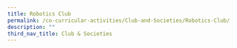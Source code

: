 ```yaml
---
title: Robotics Club
permalink: /co-curricular-activities/Club-and-Societies/Robotics-Club/
description: ""
third_nav_title: Club & Societies
---
```

